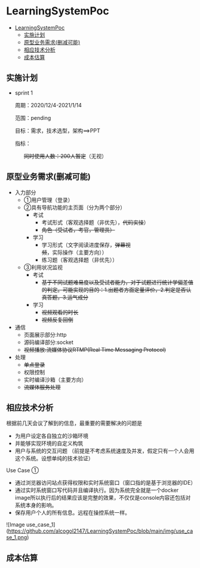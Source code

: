 # LearningSystemPoc
- [LearningSystemPoc](#learningsystempoc)
  - [实施计划](#实施计划)
  - [原型业务需求(删减可能)](#原型业务需求删减可能)
  - [相应技术分析](#相应技术分析)
  - [成本估算](#成本估算)
## 实施计划
- sprint 1

    周期：2020/12/4-2021/1/14

    范围：pending

    目标：需求，技术选型，架构==>PPT
    
    指标：
    
&nbsp;&nbsp;&nbsp;&nbsp;&nbsp;&nbsp;&nbsp;&nbsp;&nbsp;&nbsp;&nbsp;&nbsp;~~同时使用人数：200人暂定~~（无视）

## 原型业务需求(删减可能)
- 入力部分
    - ①用户管理（登录）
    - ②具有导航功能的主页面（分为两个部分）
      - 考试
        - 考试形式（客观选择题（非优先），~~代码实操~~）
        - ~~角色（受试者，考官，管理员）~~
      - 学习
        - 学习形式（文字阅读进度保存，~~弹幕视频~~，实际操作（主要方向））
        - 练习题（客观选择题（非优先））
    - ③利用状况监视
      - 考试
        - ~~基于不同试题难易度以及受试者能力，对于试题进行统计学偏差值的判定。可能实现的目的：1.出题者方面定量评价，2.判定是否认真答题，3.运气成分~~
      - 学习
        - ~~视频观看的时长~~
        - ~~视频反复回倒~~
- 通信
  - 页面展示部分:http
  - 源码编译部分:socket
  - ~~视频播放:流媒体协议RTMP(Real Time Messaging Protocol)~~
- 处理
  - ~~单点登录~~
  - 权限控制
  - 实时编译沙箱（主要方向）
  - ~~流媒体服务处理~~

## 相应技术分析
根据前几天会议了解到的信息，最重要的需要解决的问题是
  - 为用户设定各自独立的沙箱环境
  - 并能够实现环境的自定义构筑
  - 用户与系统的交互问题
（前提是不考虑系统速度及并发，假定只有一个人会用这个系统。设想单纯的技术验证）


Use Case ①
  - 通过浏览器访问站点获得权限和实时系统窗口（窗口指的是基于浏览器的IDE）
  - 通过实时系统窗口写代码并且编译执行。因为系统完全就是一个docker image所以执行后的结果应该是完整的效果，不仅仅是console内容还包括对系统本身的影响。
  - 保存用户个人的所有信息。远程在操控系统一样。
  
![Image use_case_1] (https://github.com/alcogol2147/LearningSystemPoc/blob/main/img/use_case_1.png)
## 成本估算